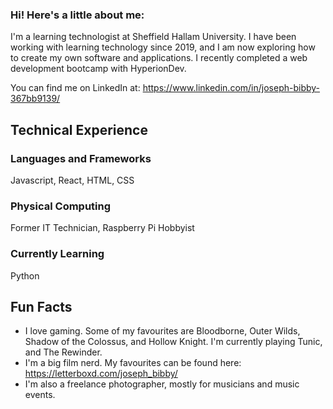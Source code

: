 ### Hi! Here's a little about me:
I'm a learning technologist at Sheffield Hallam University. I have been working with learning technology since 2019, and I am now exploring how to create my own software and applications.
I recently completed a web development bootcamp with HyperionDev.

You can find me on LinkedIn at: https://www.linkedin.com/in/joseph-bibby-367bb9139/

## Technical Experience
### Languages and Frameworks
Javascript, React, HTML, CSS

### Physical Computing
Former IT Technician, Raspberry Pi Hobbyist

### Currently Learning
Python

## Fun Facts
- I love gaming. Some of my favourites are Bloodborne, Outer Wilds, Shadow of the Colossus, and Hollow Knight. I'm currently playing Tunic, and The Rewinder.
- I'm a big film nerd. My favourites can be found here: https://letterboxd.com/joseph_bibby/
- I'm also a freelance photographer, mostly for musicians and music events.
